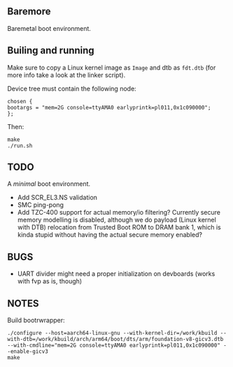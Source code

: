 ## Baremore
Baremetal boot environment.

## Builing and running
Make sure to copy a Linux kernel image as `Image` and dtb as `fdt.dtb` (for more info take a look at the linker script).

Device tree must contain the following node:

	chosen {
	bootargs = "mem=2G console=ttyAMA0 earlyprintk=pl011,0x1c090000";
	};

Then:

	make
	./run.sh

## TODO
A *minimal* boot environment.

- Add SCR_EL3.NS validation
- SMC ping-pong
- Add TZC-400 support for actual memory/io filtering? Currently secure memory modelling is disabled, although we do payload (Linux kernel with DTB) relocation from Trusted Boot ROM to DRAM bank 1, which is kinda stupid without having the actual secure memory enabled?

## BUGS
- UART divider might need a proper initialization on devboards (works with fvp as is, though)

## NOTES
Build bootrwrapper:

	./configure --host=aarch64-linux-gnu --with-kernel-dir=/work/kbuild --with-dtb=/work/kbuild/arch/arm64/boot/dts/arm/foundation-v8-gicv3.dtb --with-cmdline="mem=2G console=ttyAMA0 earlyprintk=pl011,0x1c090000" --enable-gicv3
	make
